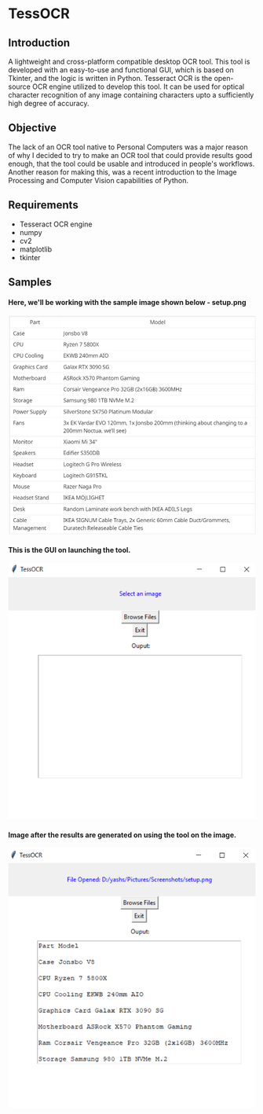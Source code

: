 # TessOCR
## Introduction
A lightweight and cross-platform compatible desktop OCR tool. This tool is developed with an easy-to-use and functional GUI, which is based on Tkinter, and the logic is written in Python. Tesseract OCR is the open-source OCR engine utilized to develop this tool. It can be used for optical character recognition of any image containing characters upto a sufficiently high degree of accuracy.


## Objective
The lack of an OCR tool native to Personal Computers was a major reason of why I decided to try to make an OCR tool that could provide results good enough, that the tool could be usable and introduced in people's workflows. Another reason for making this, was a recent introduction to the Image Processing and Computer Vision capabilities of Python.


## Requirements
- Tesseract OCR engine
- numpy
- cv2
- matplotlib
- tkinter


## Samples
#### Here, we'll be working with the sample image shown below - **setup.png**

![Sample image-setup.png](https://github.com/yash-seth/TessOCR/blob/assets/Demo-Images/setup.png)


#### This is the GUI on launching the tool.

![Before result GUI image](https://github.com/yash-seth/TessOCR/blob/assets/Demo-Images/opening_GUI.png)


#### Image after the results are generated on using the tool on the image.

![Result generated - GUI image](https://github.com/yash-seth/TessOCR/blob/assets/Demo-Images/result.png)
